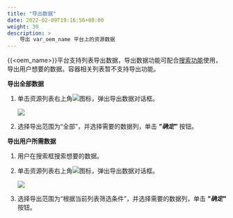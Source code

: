```yaml
---
title: "导出数据"
date: 2022-02-09T19:16:56+08:00
weight: 30
description: >
    导出 var_oem_name 平台上的资源数据
---
```


{{<oem_name>}}平台支持列表导出数据，导出数据功能可配合[搜索功能](../../../../introduce/intro/common/search)使用，导出用户想要的数据。容器相关列表暂不支持导出功能。

**导出全部数据**

1. 单击资源列表右上角![](../../images/download.png)图标，弹出导出数据对话框。
    
    ![](../../images/export.png)

2. 选择导出范围为“全部”，并选择需要的数据列，单击 **_"确定"_** 按钮。


**导出用户所需数据**

1. 用户在搜索框搜索想要的数据。
2. 单击资源列表右上角![](../../images/download.png)图标，弹出导出数据对话框。
   
    ![](../../images/export.png)

3. 选择导出范围为“根据当前列表筛选条件”，并选择需要的数据列，单击 **_"确定"_** 按钮。